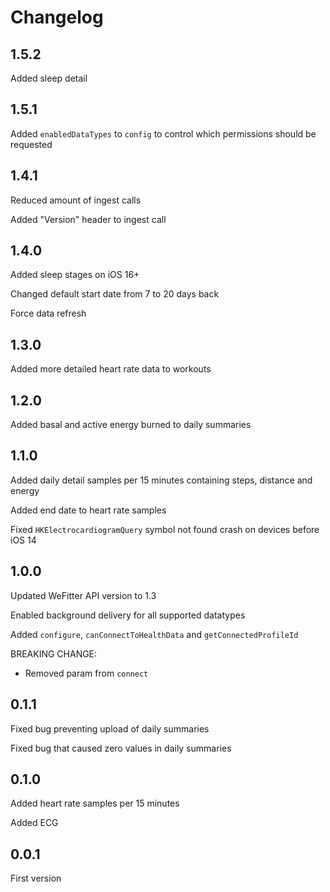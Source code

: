 # Changelog

## 1.5.2

Added sleep detail

## 1.5.1

Added `enabledDataTypes` to `config` to control which permissions should be requested

## 1.4.1

Reduced amount of ingest calls

Added "Version" header to ingest call

## 1.4.0

Added sleep stages on iOS 16+

Changed default start date from 7 to 20 days back

Force data refresh

## 1.3.0

Added more detailed heart rate data to workouts

## 1.2.0

Added basal and active energy burned to daily summaries

## 1.1.0

Added daily detail samples per 15 minutes containing steps, distance and energy

Added end date to heart rate samples

Fixed `HKElectrocardiogramQuery` symbol not found crash on devices before iOS 14

## 1.0.0

Updated WeFitter API version to 1.3

Enabled background delivery for all supported datatypes

Added `configure`, `canConnectToHealthData` and `getConnectedProfileId`

BREAKING CHANGE:

- Removed param from `connect`

## 0.1.1

Fixed bug preventing upload of daily summaries

Fixed bug that caused zero values in daily summaries

## 0.1.0

Added heart rate samples per 15 minutes

Added ECG

## 0.0.1

First version

